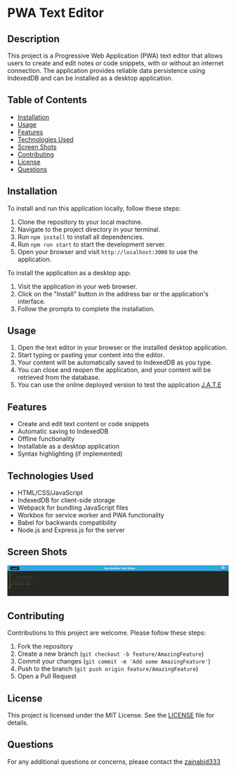 # PWA Text Editor

## Description

This project is a Progressive Web Application (PWA) text editor that allows users to create and edit notes or code snippets, with or without an internet connection. The application provides reliable data persistence using IndexedDB and can be installed as a desktop application.

## Table of Contents

- [Installation](#installation)
- [Usage](#usage)
- [Features](#features)
- [Technologies Used](#technologies-used)
- [Screen Shots](#screen-shots)
- [Contributing](#contributing)
- [License](#license)
- [Questions](#questions)

## Installation

To install and run this application locally, follow these steps:

1. Clone the repository to your local machine.
2. Navigate to the project directory in your terminal.
3. Run `npm install` to install all dependencies.
4. Run `npm run start` to start the development server.
5. Open your browser and visit `http://localhost:3000` to use the application.

To install the application as a desktop app:

1. Visit the application in your web browser.
2. Click on the "Install" button in the address bar or the application's interface.
3. Follow the prompts to complete the installation.

## Usage

1. Open the text editor in your browser or the installed desktop application.
2. Start typing or pasting your content into the editor.
3. Your content will be automatically saved to IndexedDB as you type.
4. You can close and reopen the application, and your content will be retrieved from the database.
5. You can use the online deployed version to test the application [J.A.T.E](https://pwatexteditor-cvq9.onrender.com/)

## Features

- Create and edit text content or code snippets
- Automatic saving to IndexedDB
- Offline functionality
- Installable as a desktop application
- Syntax highlighting (if implemented)

## Technologies Used

- HTML/CSS/JavaScript
- IndexedDB for client-side storage
- Webpack for bundling JavaScript files
- Workbox for service worker and PWA functionality
- Babel for backwards compatibility
- Node.js and Express.js for the server

## Screen Shots

![JATE text Editor](./screenshots/textEditor.png)


## Contributing

Contributions to this project are welcome. Please follow these steps:

1. Fork the repository
2. Create a new branch (`git checkout -b feature/AmazingFeature`)
3. Commit your changes (`git commit -m 'Add some AmazingFeature'`)
4. Push to the branch (`git push origin feature/AmazingFeature`)
5. Open a Pull Request

## License

This project is licensed under the MIT License. See the [LICENSE](LICENSE) file for details.

## Questions

For any additional questions or concerns, please contact the
[zainabid333](https://github.com/zainabid333/TechBlog)
